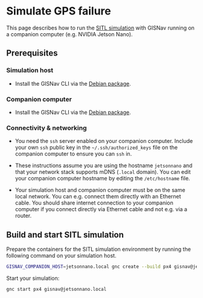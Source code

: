 # Simulate GPS failure

This page describes how to run the [SITL simulation](/sitl-local) with GISNav running on a companion computer (e.g. NVIDIA Jetson Nano).

## Prerequisites

### Simulation host

- Install the GISNav CLI via the [Debian package](/install-from-debian-package).

### Companion computer

- Install the GISNav CLI via the [Debian package](/install-from-debian-package).

### Connectivity & networking

- You need the `ssh` server enabled on your companion computer. Include your own `ssh` public key in the `~/.ssh/authorized_keys` file on the companion computer to ensure you can `ssh` in.

- These instructions assume you are using the hostname `jetsonnano` and that your network stack supports mDNS (`.local` domain). You can edit your companion computer hostname by editing the `/etc/hostname` file.

- Your simulation host and companion computer must be on the same local network. You can e.g. connect them directly with an Ethernet cable. You should share internet connection to your companion computer if you connect directly via Ethernet cable and not e.g. via a router.

## Build and start SITL simulation

Prepare the containers for the SITL simulation environment by running the following command on your simulation host.

```bash
GISNAV_COMPANION_HOST=jetsonnano.local gnc create --build px4 gisnav@jetsonnano.local
```

Start your simulation:

<!--@include: ./shared/slow-gazebo-startup-on-first-run.md-->

```bash
gnc start px4 gisnav@jetsonnano.local
```
